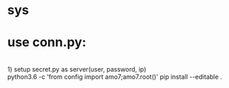 # sys
# use conn.py:
<br />
1) setup secret.py as server(user, password, ip)
<br />
python3.6 -c 'from config import amo7;amo7.root()'
pip install --editable .
